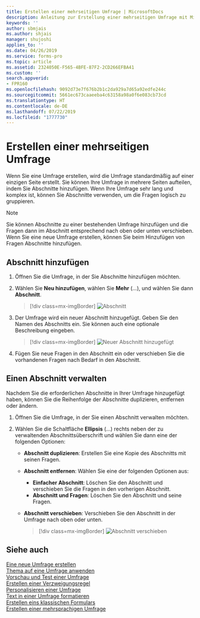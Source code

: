 ```yaml
---
title: Erstellen einer mehrseitigen Umfrage | MicrosoftDocs
description: Anleitung zur Erstellung einer mehrseitigen Umfrage mit Microsoft Forms Pro.
keywords: ''
author: sbmjais
ms.author: shjais
manager: shujoshi
applies_to: ''
ms.date: 04/26/2019
ms.service: forms-pro
ms.topic: article
ms.assetid: 2324050E-F565-4BFE-87F2-2CD266EFBA41
ms.custom: ''
search.appverid:
- FPR160
ms.openlocfilehash: 9092d73e7f676b2b1c2da929a7d65a92edfe244c
ms.sourcegitcommit: 5661ec673caaeeba4c63158a98a0f6e083cb73cd
ms.translationtype: HT
ms.contentlocale: de-DE
ms.lasthandoff: 07/22/2019
ms.locfileid: "1777730"
---
```

# <a name="create-a-multipage-survey"></a>Erstellen einer mehrseitigen Umfrage



Wenn Sie eine Umfrage erstellen, wird die Umfrage standardmäßig auf einer einzigen Seite erstellt. Sie können Ihre Umfrage in mehrere Seiten aufteilen, indem Sie Abschnitte hinzufügen. Wenn Ihre Umfrage sehr lang und komplex ist, können Sie Abschnitte verwenden, um die Fragen logisch zu gruppieren.

> [!NOTE]
> Sie können Abschnitte zu einer bestehenden Umfrage hinzufügen und die Fragen dann im Abschnitt entsprechend nach oben oder unten verschieben. Wenn Sie eine neue Umfrage erstellen, können Sie beim Hinzufügen von Fragen Abschnitte hinzufügen.

## <a name="add-a-section"></a>Abschnitt hinzufügen

1.  Öffnen Sie die Umfrage, in der Sie Abschnitte hinzufügen möchten.

2.  Wählen Sie **Neu hinzufügen**, wählen Sie **Mehr** (...), und wählen Sie dann **Abschnitt**.

    > [!div class=mx-imgBorder]
    > ![Abschnitt](media/section-button.png "Abschnitt") 

3.  Der Umfrage wird ein neuer Abschnitt hinzugefügt. Geben Sie den Namen des Abschnitts ein. Sie können auch eine optionale Beschreibung eingeben.

    > [!div class=mx-imgBorder]
    > ![Neuer Abschnitt hinzugefügt](media/section-name.png "Neuer Abschnitt hinzugefügt")

4.  Fügen Sie neue Fragen in den Abschnitt ein oder verschieben Sie die vorhandenen Fragen nach Bedarf in den Abschnitt.

## <a name="manage-a-section"></a>Einen Abschnitt verwalten

Nachdem Sie die erforderlichen Abschnitte in Ihrer Umfrage hinzugefügt haben, können Sie die Reihenfolge der Abschnitte duplizieren, entfernen oder ändern.

1.  Öffnen Sie die Umfrage, in der Sie einen Abschnitt verwalten möchten.

2.  Wählen Sie die Schaltfläche **Ellipsis** (...) rechts neben der zu verwaltenden Abschnittsüberschrift und wählen Sie dann eine der folgenden Optionen:

    - **Abschnitt duplizieren**: Erstellen Sie eine Kopie des Abschnitts mit seinen Fragen.
    - **Abschnitt entfernen**: Wählen Sie eine der folgenden Optionen aus:
        - **Einfacher Abschnitt**: Löschen Sie den Abschnitt und verschieben Sie die Fragen in den vorherigen Abschnitt.
        - **Abschnitt und Fragen**: Löschen Sie den Abschnitt und seine Fragen.
    - **Abschnitt verschieben**: Verschieben Sie den Abschnitt in der Umfrage nach oben oder unten.
        
        > [!div class=mx-imgBorder]
        > ![Abschnitt verschieben](media/move-section.png "Abschnitt verschieben")

## <a name="see-also"></a>Siehe auch

[Eine neue Umfrage erstellen](create-new-survey.md)<br>
[Thema auf eine Umfrage anwenden](apply-theme.md)<br>
[Vorschau und Test einer Umfrage](preview-test-survey.md)<br>
[Erstellen einer Verzweigungsregel](create-branching-rule.md)<br>
[Personalisieren einer Umfrage](personalize-survey.md)<br>
[Text in einer Umfrage formatieren](survey-text-format.md)<br>
[Erstellen eins klassischen Formulars](create-classic-form.md)<br>
[Erstellen einer mehrsprachigen Umfrage](create-multilingual-survey.md)

